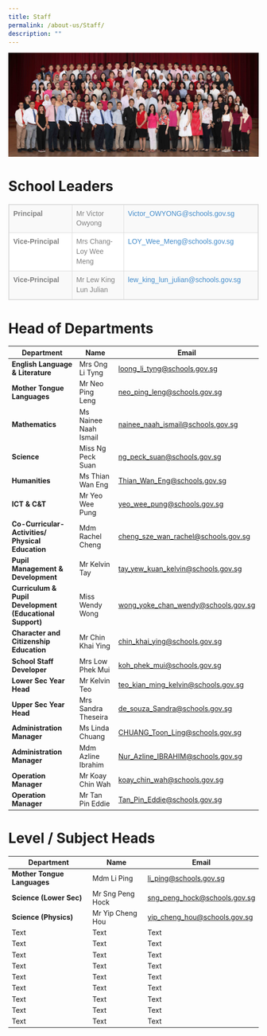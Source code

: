 ```yaml
---
title: Staff
permalink: /about-us/Staff/
description: ""
---
```

![](/images/All%20Staff%20v2.jpg)
# School Leaders

<table class="table table-bordered table-striped table-responsive" style="box-sizing: border-box; border-collapse: collapse; border-spacing: 0px; background-color: rgb(255, 255, 255); width: 841px; max-width: 100%; margin-bottom: 20px; border: 1px solid rgb(221, 221, 221); min-height: 0.01%; overflow-x: auto; color: rgb(128, 128, 128); font-family: Helvetica, Verdana, Arial, sans-serif; font-size: 14px; font-style: normal; font-variant-ligatures: normal; font-variant-caps: normal; font-weight: 400; letter-spacing: normal; orphans: 2; text-align: start; text-transform: none; white-space: normal; widows: 2; word-spacing: 0px; -webkit-text-stroke-width: 0px; text-decoration-thickness: initial; text-decoration-style: initial; text-decoration-color: initial;"><tbody style="box-sizing: border-box;"><tr style="box-sizing: border-box; background-color: rgb(249, 249, 249);"><td style="box-sizing: border-box; padding: 8px; line-height: 1.42857; vertical-align: top; border: 1px solid rgb(221, 221, 221); width: 271px;"><strong style="box-sizing: border-box; font-weight: 700;">Principal</strong></td><td style="box-sizing: border-box; padding: 8px; line-height: 1.42857; vertical-align: top; border: 1px solid rgb(221, 221, 221); width: 206px;">Mr Victor Owyong</td><td style="box-sizing: border-box; padding: 8px; line-height: 1.42857; vertical-align: top; border: 1px solid rgb(221, 221, 221); width: 344px;"><a class="rABsFf RffVmb AL18ce" href="mailto:Victor_OWYONG@schools.gov.sg" target="_blank" rel="noopener" data-tooltip-position="top" data-tooltip="From your Google Contacts" style="box-sizing: border-box; background-color: transparent; color: rgb(66, 139, 202); text-decoration: none;">Victor_OWYONG@schools.gov.sg</a></td></tr><tr style="box-sizing: border-box;"><td style="box-sizing: border-box; padding: 8px; line-height: 1.42857; vertical-align: top; border: 1px solid rgb(221, 221, 221); width: 271px;"><strong style="box-sizing: border-box; font-weight: 700;">Vice-Principal</strong></td><td style="box-sizing: border-box; padding: 8px; line-height: 1.42857; vertical-align: top; border: 1px solid rgb(221, 221, 221); width: 206px;">Mrs Chang-Loy Wee Meng</td><td style="box-sizing: border-box; padding: 8px; line-height: 1.42857; vertical-align: top; border: 1px solid rgb(221, 221, 221); width: 344px;"><a href="mailto:LOY_Wee_Meng@schools.gov.sg" style="box-sizing: border-box; background-color: transparent; color: rgb(66, 139, 202); text-decoration: none;">LOY_Wee_Meng@schools.gov.sg</a></td></tr><tr style="box-sizing: border-box; background-color: rgb(249, 249, 249);"><td style="box-sizing: border-box; padding: 8px; line-height: 1.42857; vertical-align: top; border: 1px solid rgb(221, 221, 221); width: 271px;"><strong style="box-sizing: border-box; font-weight: 700;">Vice-Principal</strong></td><td style="box-sizing: border-box; padding: 8px; line-height: 1.42857; vertical-align: top; border: 1px solid rgb(221, 221, 221); width: 206px;">Mr Lew King Lun Julian</td><td style="box-sizing: border-box; padding: 8px; line-height: 1.42857; vertical-align: top; border: 1px solid rgb(221, 221, 221); width: 344px;"><a href="mailto:lew_king_lun_julian@schools.gov.sg" style="box-sizing: border-box; background-color: transparent; color: rgb(66, 139, 202); text-decoration: none;">lew_king_lun_julian@schools.gov.sg</a></td></tr></tbody></table>





# Head of Departments


| Department | Name | Email |
| -------- | -------- | -------- |
| **English Language & Literature**     | Mrs Ong Li Tyng     |[loong\_li\_tyng@schools.gov.sg](mailto:loong_li_tyng@schools.gov.sg) |
| **Mother Tongue Languages**     | Mr Neo Ping Leng     |[neo\_ping\_leng@schools.gov.sg](mailto:neo_ping_leng@schools.gov.sg) |
| **Mathematics** | Ms Nainee Naah Ismail | [nainee\_naah\_ismail@schools.gov.sg](mailto:nainee_naah_ismail@schools.gov.sg) |
| **Science**     | Miss Ng Peck Suan     | [ng\_peck\_suan@schools.gov.sg](mailto:ng_peck_suan@schools.gov.sg) |
| **Humanities**    | Ms Thian Wan Eng     | [Thian\_Wan\_Eng@schools.gov.sg](mailto:Thian_Wan_Eng@schools.gov.sg)     |
| **ICT & C&T**| Mr Yeo Wee Pung     | [yeo\_wee\_pung@schools.gov.sg](mailto:yeo_wee_pung@schools.gov.sg)     |
| **Co-Curricular-Activities/ Physical Education**     | Mdm Rachel Cheng     | [cheng\_sze\_wan\_rachel@schools.gov.sg](mailto:cheng_sze_wan_rachel@schools.gov.sg)    |
| **Pupil Management & Development**     | Mr Kelvin Tay     | [tay\_yew\_kuan\_kelvin@schools.gov.sg](mailto:tay_yew_kuan_kelvin@schools.gov.sg)     |
| **Curriculum & Pupil Development (Educational Support)**     | Miss Wendy Wong     | [wong\_yoke\_chan\_wendy@schools.gov.sg](mailto:wong_yoke_chan_wendy@schools.gov.sg)     |
| **Character and Citizenship Education**   | Mr Chin Khai Ying    | [chin\_khai\_ying@schools.gov.sg](mailto:chin_khai_ying@schools.gov.sg)     |
| **School Staff Developer**     | Mrs Low Phek Mui     | [koh\_phek\_mui@schools.gov.sg](mailto:koh_phek_mui@schools.gov.sg)     |
| **Lower Sec Year Head**     | Mr Kelvin Teo    | [teo\_kian\_ming\_kelvin@schools.gov.sg](mailto:teo_kian_ming_kelvin@schools.gov.sg)
| **Upper Sec Year Head**     | Mrs Sandra Theseira   | [de\_souza\_Sandra@schools.gov.sg](mailto:de_souza_Sandra@schools.gov.sg)     |
| **Administration Manager**     | Ms Linda Chuang    | [CHUANG\_Toon\_Ling@schools.gov.sg](mailto:CHUANG_Toon_Ling@schools.gov.sg)     |
| **Administration Manager**    | Mdm Azline Ibrahim     | [Nur\_Azline\_IBRAHIM@schools.gov.sg](mailto:Nur_Azline_IBRAHIM@schools.gov.sg)    |
| **Operation Manager**   | Mr Koay Chin Wah   | [koay\_chin\_wah@schools.gov.sg](mailto:koay_chin_wah@schools.gov.sg)    |
| **Operation Manager**    | Mr Tan Pin Eddie    | [Tan\_Pin\_Eddie@schools.gov.sg](mailto:Tan_Pin_Eddie@schools.gov.sg)    |

# Level / Subject Heads


| Department | Name | Email |
| -------- | -------- | -------- |
| **Mother Tongue Languages**     | Mdm Li Ping     | [li\_ping@schools.gov.sg](mailto:li_ping@schools.gov.sg)    |
| **Science (Lower Sec)**   | Mr Sng Peng Hock    | [sng\_peng\_hock@schools.gov.sg](mailto:sng_peng_hock@schools.gov.sg)     |
| **Science (Physics)**   | Mr Yip Cheng Hou    | [yip\_cheng\_hou@schools.gov.sg](mailto:yip_cheng_hou@schools.gov.sg)     |
| Text     | Text     | Text     |
| Text     | Text     | Text     |
| Text     | Text     | Text     |
| Text     | Text     | Text     |
| Text     | Text     | Text     |
| Text     | Text     | Text     |
| Text     | Text     | Text     |
| Text     | Text     | Text     |
| Text     | Text     | Text     |
